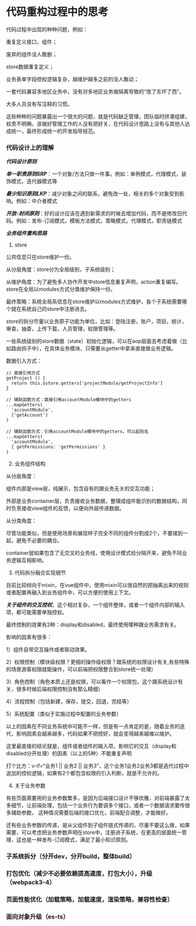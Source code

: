 # 代码重构过程中的思考

代码过程中出现的种种问题，例如：

重复定义接口，组件；

废弃的组件没人敢删；

store数据重复定义；

业务表单字段控权逻辑复杂，越维护越多之前的没人敢动；

一套代码兼容多地区业务中，没有对多地区业务做隔离导致的“改了东坏了西”。

大多人员没有写注释的习惯。

这些种种的问题暴露出一个很大的问题，就是代码缺乏管理，团队临时拼凑组建，权责不明确，该做好管理工作的人没有把好关，在代码设计思路上没有与其他人达成统一，最终形成统一的开发指导规范。


### 代码设计上的理解


***代码设计原则***

***单一职责原则SRP***：一个对象/方法只做一件事。例如：单例模式，代理模式，装饰模式，迭代器模式等

***最少知识原则LKP***：减少对象之间的联系，避免改一处，相关的多个对象受到影响。例如：中介者模式

***开放-封闭原则***：好的设计应该在遇到新需求的时候去增加代码，而不是修改旧代码。例如：发布-订阅模式，模板方法模式，策略模式，代理模式，职责链模式


***业务组件重构思路***

1. store

公共信息只在store维护一份。

从分层角度：store分为全局级别，子系统级别；

从维护角度：为了避免多人协作开发中store信息重复声明，action重复编写。store在全局以modules方式分类维护保持一份。

最终策略：系统全局系信息在store维护以modules方式维护，各个子系统需要哪个就在系统自己的store中注册进去。

store的拆分尽量以业务原子功能为单位，比如：登陆注册，账户，项目，统计，审查，抽查，上传下载，人员管理，权限管理等。

一些系统级别的store数据（state）初始化逻辑，可以在aop层面去考虑着做（比如路由钩子中），在具体业务模块，只需要从getter中拿来直接做业务逻辑。

数据引入方式：

```
// 直接引用方式
getProject () {
  return this.$store.getters['projectModule/getProjectInfo']
}

// 辅助函数方式：直接引用accountModule模块中的getters
...mapGetters(
  'accountModule',
  ['getAccount']
)

// 辅助函数方式：引用accountModule模块中的getters，可以起别名
...mapGetters(
  'accountModule',
  { getPermissions: 'getPermissions' }
)
```

2. 业务组件结构

从分层角度：

组件内部是view层，纯展示，包含自有的跟业务无关的交互功能；

外部是业务container层，负责接收业务数据，整理成组件能识别的数据结构，同时负责接收view组件的反馈，以便向外层传递数据。

从分类角度：

尽管功能类似，但是使用场景和展现样子完全不同的组件分割成2个，不要揉到一起，避免不必要的耦合。

container层如果包含了无交叉的业务线，使用设计模式给分隔开来，避免不同业务逻辑互相影响。

3. 代码拆分融合实现细节

目前比较倾向于mixin，在vue组件中，使用mixin可以很自然的把抽离出来的规则或者配置再融入到业务组件中，可以方便的使用上下文。

***关于组件的交互控权***，这个相对复杂，一个组件整体，或者一个组件内部的输入项，都可能需要单独控权。

最终控制的效果有2种：display和disabled，最终使用哪种跟业务需求有关。

影响的因素有很多：

1）组件自带交互操作或者联动效果。

2）权限控制（模块级权限？更细的操作级权限？跟系统的权限设计有关,有些特殊的场景游客权限就能操作，可以前端把权限整合到store统一处理）

3）角色控制（角色本质上还是权限，可以看作一个权限包，这个跟系统设计有关，很多时候后端权限控制没有那么精细）

4）流程控制（包括新建，保存，提交，回退，完结等）

5）系统配置（类似于实施过程中配置的业务参数）

以上的因素在不同业务系统中可能不一样，但是有一点肯定的是，随着业务的迭代，影响因素会越来越多，代码如果不把控好，就会变得越来越难以维护。

这里最直接的结论就是，组件或者组件的输入项，影响它的交互（display和disabled分开处理）的因素（以上的5种）不能重复声明

打个比方：v-if=“业务1 || 业务2 || 业务3”，这个业务1业务2业务3都是迭代过程中追加的控权逻辑，如果有2个都包含权限的引入判断，就是不允许的。

4. 关于业务参数

有些页面需要用的业务参数繁多，是因为后端接口设计不够优雅，对前端暴露了太多细节，让前端处理，包括一个业务行为要调多个接口，或者一个数据请求要传很多辅助参数，
这种情况需要后端的接口优化，前端配合调整，才能做好。

还有些业务参数的传递，是从父组件到子组件链式传递的，尽量不要这么做，如果需要，可以考虑把业务参数声明在store中，注册进子系统，在更高的层面统一管理，这也是一种发布-订阅模式，满足了最小知识原则。



### 子系统拆分（分开dev，分开build，整体build）


### 打包优化（减少不必要依赖提高速度，打包大小），升级（webpack3-4）


### 页面性能优化（加载策略，加载速度，渲染策略，兼容性检查）


### 面向对象升级（es-ts）


